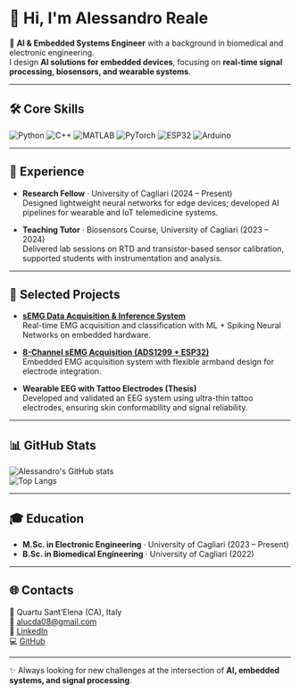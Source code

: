 # 👋 Hi, I'm Alessandro Reale

🎯 **AI & Embedded Systems Engineer** with a background in biomedical and electronic engineering.  
I design **AI solutions for embedded devices**, focusing on **real-time signal processing, biosensors, and wearable systems**.  

---

## 🛠️ Core Skills
![Python](https://img.shields.io/badge/Python-3776AB?style=flat&logo=python&logoColor=white)
![C++](https://img.shields.io/badge/C++-00599C?style=flat&logo=cplusplus&logoColor=white)
![MATLAB](https://img.shields.io/badge/MATLAB-orange?style=flat)
![PyTorch](https://img.shields.io/badge/PyTorch-EE4C2C?style=flat&logo=pytorch&logoColor=white)
![ESP32](https://img.shields.io/badge/ESP32-000000?style=flat&logo=espressif&logoColor=white)
![Arduino](https://img.shields.io/badge/Arduino-00979D?style=flat&logo=arduino&logoColor=white)

---

## 💼 Experience
- **Research Fellow** · University of Cagliari (2024 – Present)  
  Designed lightweight neural networks for edge devices; developed AI pipelines for wearable and IoT telemedicine systems.  

- **Teaching Tutor** · Biosensors Course, University of Cagliari (2023 – 2024)  
  Delivered lab sessions on RTD and transistor-based sensor calibration, supported students with instrumentation and analysis.  

---

## 🚀 Selected Projects
- **[sEMG Data Acquisition & Inference System](https://github.com/Reaaaale/sEMG-inferentia-application)**  
  Real-time EMG acquisition and classification with ML + Spiking Neural Networks on embedded hardware.  

- **[8-Channel sEMG Acquisition (ADS1299 + ESP32)](https://github.com/Reaaaale/emg-ads1299)**  
  Embedded EMG acquisition system with flexible armband design for electrode integration.  

- **Wearable EEG with Tattoo Electrodes (Thesis)**  
  Developed and validated an EEG system using ultra-thin tattoo electrodes, ensuring skin conformability and signal reliability.  

---

## 📊 GitHub Stats
![Alessandro's GitHub stats](https://github-readme-stats.vercel.app/api?username=Reaaaale&show_icons=true&theme=default)  
![Top Langs](https://github-readme-stats.vercel.app/api/top-langs/?username=Reaaaale&layout=compact)

---

## 🎓 Education
- **M.Sc. in Electronic Engineering** · University of Cagliari (2023 – Present)  
- **B.Sc. in Biomedical Engineering** · University of Cagliari (2022)  

---

## 🌐 Contacts
📍 Quartu Sant’Elena (CA), Italy  
📧 [alucda08@gmail.com](mailto:alucda08@gmail.com)  
💼 [LinkedIn](...)  
💻 [GitHub](https://github.com/Reaaaale)  

---

✨ Always looking for new challenges at the intersection of **AI, embedded systems, and signal processing**.
